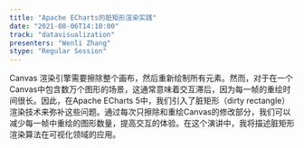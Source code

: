 ```yaml
---
title: "Apache ECharts的脏矩形渲染实践"
date: "2021-08-06T14:10:00" 
track: "datavisualization"
presenters: "Wenli Zhang"
stype: "Regular Session"
---
```

Canvas 渲染引擎需要擦除整个画布，然后重新绘制所有元素。然而，对于在一个Canvas中包含数万个图形的场景，这通常意味着交互滞后，因为每一帧的重绘时间很长。因此，在Apache ECharts 5中，我们引入了脏矩形（dirty rectangle）渲染技术来弥补这些问题。通过每次只擦除和重绘Canvas的修改部分，我们可以减少每一帧中重绘的图形数量，提高交互的体验。在这个演讲中，我将描述脏矩形渲染算法在可视化领域的应用。